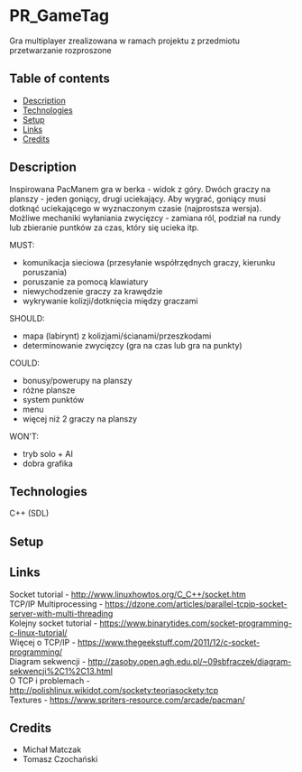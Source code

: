 # PR_GameTag
Gra multiplayer zrealizowana w ramach projektu z przedmiotu przetwarzanie rozproszone

## Table of contents
* [Description](#description)
* [Technologies](#technologies)
* [Setup](#setup)
* [Links](#links)
* [Credits](#credits)

## Description

Inspirowana PacManem gra w berka - widok z góry. Dwóch graczy na planszy - jeden goniący, drugi uciekający. Aby wygrać, goniący musi dotknąć uciekającego w wyznaczonym czasie (najprostsza wersja). Możliwe mechaniki wyłaniania zwycięzcy - zamiana ról, podział na rundy lub zbieranie puntków za czas, który się ucieka itp.

MUST:
- komunikacja sieciowa (przesyłanie współrzędnych graczy, kierunku poruszania)
- poruszanie za pomocą klawiatury
- niewychodzenie graczy za krawędzie
- wykrywanie kolizji/dotknięcia między graczami

SHOULD:
- mapa (labirynt) z kolizjami/ścianami/przeszkodami
- determinowanie zwycięzcy (gra na czas lub gra na punkty)

COULD:
- bonusy/powerupy na planszy
- różne plansze
- system punktów
- menu
- więcej niż 2 graczy na planszy

WON'T:
- tryb solo + AI
- dobra grafika

## Technologies
C++ (SDL)

## Setup

## Links
Socket tutorial - http://www.linuxhowtos.org/C_C++/socket.htm <br>
TCP/IP Multiprocessing - https://dzone.com/articles/parallel-tcpip-socket-server-with-multi-threading <br>
Kolejny socket tutorial - https://www.binarytides.com/socket-programming-c-linux-tutorial/ <br>
Więcej o TCP/IP - https://www.thegeekstuff.com/2011/12/c-socket-programming/ <br>
Diagram sekwencji - http://zasoby.open.agh.edu.pl/~09sbfraczek/diagram-sekwencji%2C1%2C13.html <br>
O TCP i problemach - http://polishlinux.wikidot.com/sockety:teoriasockety:tcp <br>
Textures - https://www.spriters-resource.com/arcade/pacman/<br>

## Credits
- Michał Matczak
- Tomasz Czochański
